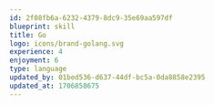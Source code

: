 ```yaml
---
id: 2f08fb6a-6232-4379-8dc9-35e69aa597df
blueprint: skill
title: Go
logo: icons/brand-golang.svg
experience: 4
enjoyment: 6
type: language
updated_by: 01bed536-d637-44df-bc5a-0da8858e2395
updated_at: 1706858675
---
```

